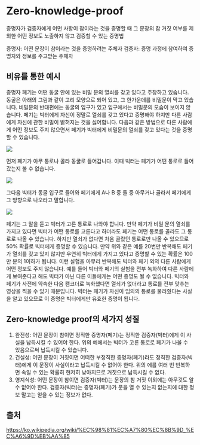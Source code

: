 # Zero-knowledge-proof

증명자가 검증자에게 어떤 사항이 참이라는 것을 증명할 때 그 문장의 참 거짓 여부를 
제외한 어떤 정보도 노출하지 않고 검증할 수 있는 증명법

증명자: 어떤 문장이 참이라는 것을 증명하려는 주체자
검증자: 증명 과정에 참여하여 증명자와 정보를 주고받는 주체자  

## 비유를 통한 예시

증명자 페기는 어떤 동굴 안에 있는 비밀 문의 열쇠를 갖고 있다고 주장하고 
있습니다. 동굴은 아래의 그림과 같이 고리 모양으로 되어 있고, 그 한가운데를 
비밀문이 막고 있습니다.  비밀문의 반대편에는 동굴의 입구가 있고 입구에서는 
비밀문의 모습이 보이지 않습니다.  페기는 빅터에게 자신이 정말로 열쇠를 갖고 
있다고 증명해야 하지만 다른 사람에게 자신에 관한 비밀이 밝혀지는 것을 싫어합니다. 
다음과 같은 방법으로 다른 사람에게 어떤 정보도 주지 않으면서 페기가 빅터에게 
비밀문의 열쇠를 갖고 있다는 것을 증명할 수 있습니다.

<img src="https://en.wikipedia.org/wiki/Zero-knowledge_proof#/media/File:Zkip_alibaba1.png" witdh="200"/>

먼저 페기가 아무 통로나 골라 동굴로 들어갑니다. 이때 빅터는 페기가 어떤 통로로 
들어갔는지 볼 수 없습니다. 

<img src="https://en.wikipedia.org/wiki/Zero-knowledge_proof#/media/File:Zkip_alibaba2.png" witdh="200"/>

그다음 빅터가 동굴 입구로 들어와 페기에게 A나 B 중 둘 
중 아무거나 골라서 페기에게 그 방향으로 나오라고 말합니다. 

<img src="https://en.wikipedia.org/wiki/Zero-knowledge_proof#/media/File:Zkip_alibaba3.png" witdh="200"/>

페기는 그 말을 듣고 빅터가 고른 통로로 나와야 합니다.  만약 페기가 비밀 문의 
열쇠를 가지고 있다면 빅터가 어떤 통로를 고른다고 하더라도 페기는 어떤 통로를 
골라도 그 통로로 나올 수 있습니다. 하지만 열쇠가 없다면 처음 골랐던 통로로만 
나올 수 있으므로 50% 확률로 빅터에게 증명할 수 있습니다.  만약 위와 같은 예를 
20번만 반복해도 페기가 열쇠를 갖고 있지 않지만 우연히 빅터에게 가지고 있다고 
증명할 수 있는 확률은 100만 분의 1이하가 됩니다.  이런 실험을 아무리 반복해도 
빅터와 페기 외의 다른 사람에게 어떤 정보도 주지 않습니다. 예를 들어 빅터와 페기의 
실험을 전부 녹화하여 다른 사람에게 보여준다고 해도 빅터가 아닌 다른 이들에게는 
어떤 증명도 될 수 없습니다. 빅터와 페기가 사전에 약속한 다음 캠코더로 녹화했다면 
열쇠가 없더라고 통로를 전부 맞추는 영상을 찍을 수 있기 때문입니다. 빅터는 페기가 
자신이 임의의 통로를 불러줬다는 사실을 알고 있으므로 이 증명은 빅터에게만 유효한 
증명이 됩니다.

## Zero-knowledge proof의 세가지 성질
1. 완전성: 어떤 문장이 참이면 정직한 증명자(페기)는 정직한 검증자(빅터)에게 이 
사실을 납득시킬 수 있어야 한다. 위의 예에서는 빅터가 고른 통로로 페기가 나올 수 
있음으로써 납득시킬 수 있습니다.
2. 건실성: 어떤 문장이 거짓이면 어떠한 부정직한 증명자(페기)라도 정직한 
검증자(빅터)에게 이 문장이 사실이라고 납득시킬 수 없어야 한다. 위의 에를 여러 번 
반복하면 속일 수 있는 확률히 현저히 낮아지므로 거짓으로 납득시킬 수 없다.
3. 영지식성: 어떤 문장이 참이면 검증자(빅터)는 문장의 참 거짓 이외에는 아무것도 
알 수 없어야 한다. 검증자(빅터)는 증명자(페기)가 문을 열 수 있는지 없는지에 대한 
정보 말고는 얻을 수 있는 정보가 없다.

## 출처
https://ko.wikipedia.org/wiki/%EC%98%81%EC%A7%80%EC%8B%9D_%EC%A6%9D%EB%AA%85
